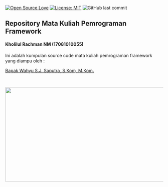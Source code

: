 [![Open Source Love](https://badges.frapsoft.com/os/v1/open-source.svg?style=flat)](https://github.com/ellerbrock/open-source-badges/)
[![License: MIT](https://img.shields.io/badge/License-MIT-green.svg)](https://opensource.org/licenses/MIT)
![GitHub last commit](https://img.shields.io/github/last-commit/kholilboy/Repo-Mata-Kuliah-Pemrograman-FrameworkI)

## Repository Mata Kuliah Pemrograman Framework
#### Kholilul Rachman NM (17081010055)
Ini adalah kumpulan source code mata kuliah pemrograman framework yang diampu oleh : 

<a href="#">Bapak Wahyu S.J. Saputra, S.Kom, M.Kom. </a>

<br>
<p align="center">
        <img src="/Tugas 1 API/Gambar_SS/api.png" width="600" height="300">
</p>
<br>
